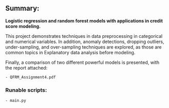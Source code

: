 ## Summary: 
**Logistic regression and random forest models with applications in credit score modeling.**

This project demonstrates techniques in data preprocessing in categorical and numerical variables. In addition, anomaly detections, dropping outliers, under-sampling, and over-sampling techniques are explored, as those are common topics in Explanatory data analysis before modeling.

Finally, a comparison of two different powerful models is presented, with the report attached:

    - QFRM_Assignment4.pdf
### Runable scripts:
    - main.py
